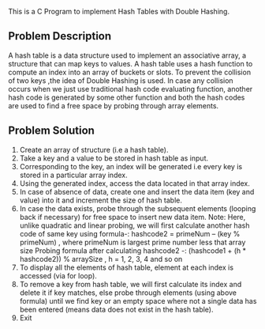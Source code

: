This is a C Program to implement Hash Tables with Double Hashing.

## Problem Description
A hash table is a data structure used to implement an associative array, a structure that can map keys to values. A hash table uses a hash function to compute an index into an array of buckets or slots. To prevent the collision of two keys ,the idea of Double Hashing is used. In case any collision occurs when we just use traditional hash code evaluating function, another hash code is generated by some other function and both the hash codes are used to find a free space by probing through array elements.

## Problem Solution
1. Create an array of structure (i.e a hash table).
2. Take a key and a value to be stored in hash table as input.
3. Corresponding to the key, an index will be generated i.e every key is stored in a particular array index.
4. Using the generated index, access the data located in that array index.
5. In case of absence of data, create one and insert the data item (key and value) into it and increment the size of hash table.
6. In case the data exists, probe through the subsequent elements (looping back if necessary) for free space to insert new data item.
Note: Here, unlike quadratic and linear probing, we will first calculate another hash code of same key using formula-: hashcode2 = primeNum – (key % primeNum) , where primeNum is largest prime number less that array size
Probing formula after calculating hashcode2 -:
(hashcode1 + (h * hashcode2)) % arraySize , h = 1, 2, 3, 4 and so on
7. To display all the elements of hash table, element at each index is accessed (via for loop).
8. To remove a key from hash table, we will first calculate its index and delete it if key matches, else probe through elements (using above formula) until we find key or an empty space where not a single data has been entered (means data does not exist in the hash table).
9. Exit